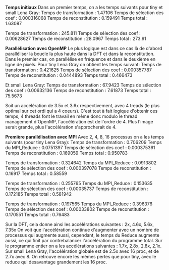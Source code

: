 **Temps initiaux**
Dans un premier temps, on a les temps suivants pour tiny et small Lena Gray:
Temps de transformation : 1.47106
Temps de sélection des coef : 0.000316068
Temps de reconstitution : 0.159491
Temps total : 1.63087

Temps de transformation : 245.811
Temps de sélection des coef : 0.00628627
Temps de reconstitution : 28.0967
Temps total : 273.91

**Parallélisation avec OpenMP**
Le plus logique est dans ce cas là de d'abord paralléliser la boucle la plus haute dans la DFT et dans la reconstitution.
Dans le premier cas, on parallélise en fréquence et dans le deuxième en ligne de pixels.
Pour tiny Lena Gray on obtient les temps suivant:
Temps de transformation : 0.421625
Temps de sélection des coef : 0.000357787
Temps de reconstitution : 0.0444893
Temps total : 0.466473

Et small Lena Gray:
Temps de transformation : 67.9423
Temps de sélection des coef : 0.00632136
Temps de reconstitution : 7.61873
Temps total : 75.5673

Soit un accélération de 3.5x et 3.6x respectivement, avec 4 treads (le plus optimal sur cet ordi qui a 4 coeurs).
C'est tout à fait logique d'obtenir ces temps, 4 threads font le travail en même donc modulo le thread management d'OpenMP, l'accélération est de l'ordre de 4.
Plus l'image serait grande, plus l'accélération s'approcherait de 4.


**Première parallélisation avec MPI**
Avec 2, 4, 8, 16 processus on a les temps suivants (pour tiny Lena Gray):
Temps de transformation : 0.706209
Temps du MPI_Reduce : 0.0751397
Temps de sélection des coef : 0.000375361
Temps de reconstitution : 0.169059
Temps total : 0.950783

Temps de transformation : 0.324642
Temps du MPI_Reduce : 0.0913802
Temps de sélection des coef : 0.000397078
Temps de reconstitution : 0.16917
Temps total : 0.58559

Temps de transformation : 0.255765
Temps du MPI_Reduce : 0.153635
Temps de sélection des coef : 0.00035737
Temps de reconstitution : 0.172185
Temps total : 0.581942

Temps de transformation : 0.197565
Temps du MPI_Reduce : 0.396376
Temps de sélection des coef : 0.00033802
Temps de reconstitution : 0.170551
Temps total : 0.76483

Sur la DFT, cela donne ainsi les accélérations suivantes : 2x, 4.6x, 5.6x, 7.35x
On voit que l'accélération continue d'augmenter avec un nombre de processus qui augmente aussi, cependant, le temps du Reduce augmente aussi, ce qui finit par contrebalancer l'accélération du programme total.
Sur le programme entier on a les accélérations suivantes : 1.7x, 2.8x, 2.8x, 2.1x.
Sur small Lena Gray, l'accélération globale est de 2.5x avec 16 proc, et de 2.7x avec 8. On retrouve encore les mêmes pertes que pour tiny, avec le reduce qui desavantage grandement les 16 proc.
